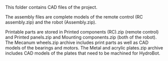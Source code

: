 This folder contains CAD files of the project. 

The assembly files are complete models of the remote control (RC assembly.zip)
and the robot (Assembly.zip).

Printable parts are stored in Printed components (RC).zip (remote control) and
Printed panels.zip and Mounting components.zip (both of the robot). The Mecanum
wheels.zip archive includes print parts as well as CAD models of the bearings and
motors. The Metal and acrylic plates.zip archive includes CAD models of the plates
that need to be machined for HydroBot.
